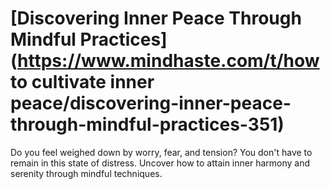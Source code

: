 
# [Discovering Inner Peace Through Mindful Practices](https://www.mindhaste.com/t/how to cultivate inner peace/discovering-inner-peace-through-mindful-practices-351)

Do you feel weighed down by worry, fear, and tension? You don't have to remain in this state of distress. Uncover how to attain inner harmony and serenity through mindful techniques.
    